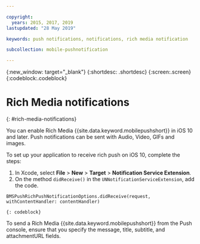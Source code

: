 ```yaml
---

copyright:
  years: 2015, 2017, 2019
lastupdated: "28 May 2019"

keywords: push notifications, notifications, rich media notification

subcollection: mobile-pushnotification

---
```


{:new_window: target="_blank"}
{:shortdesc: .shortdesc}
{:screen:.screen}
{:codeblock:.codeblock}

# Rich Media notifications
{: #rich-media-notifications}

You can enable Rich Media {{site.data.keyword.mobilepushshort}} in iOS 10 and later. Push notifications can be sent with Audio, Video, GIFs and images. 

To set up your application to receive rich push on iOS 10, complete the steps:  

1. In Xcode, select **File** > **New** > **Target** > **Notification Service Extension**.
2. On the method `didReceive()` in the `UNNotificationServiceExtension`, add the  code.
```
BMSPushRichPushNotificationOptions.didReceive(request, withContentHandler: contentHandler)
```
	{: codeblock}	

To send a Rich Media {{site.data.keyword.mobilepushshort}} from the Push console, ensure that you specify the message, title, subtitle, and attachmentURL fields.